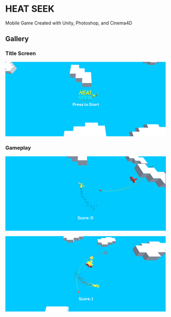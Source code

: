 # HEAT SEEK
Mobile Game Created with Unity, Photoshop, and Cinema4D

## Gallery

### Title Screen
![Title Screen](https://github.com/ArsalaanAli/HEAT-SEEK/blob/main/Assets/Artwork/pic0.png)

### Gameplay
![GamePlay1](https://github.com/ArsalaanAli/HEAT-SEEK/blob/main/Assets/Artwork/pic1.png)

![GamePlay2](https://github.com/ArsalaanAli/HEAT-SEEK/blob/main/Assets/Artwork/pic2.png)
